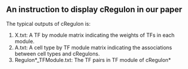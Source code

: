 ## An instruction to display cRegulon in our paper
The typical outputs of cRegulon is: <br>
1. X.txt: A TF by module matrix indicating the weights of TFs in each module.
2. A.txt: A cell type by TF module matrix indicating the associations between cell types and cRegulons.
3. Regulon*_TFModule.txt: The TF pairs in TF module of cRegulon*
